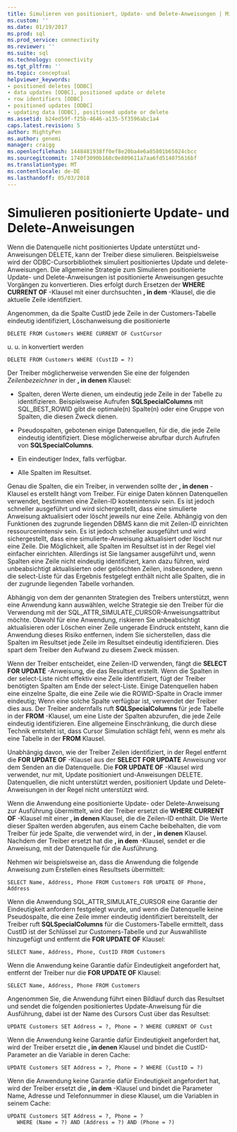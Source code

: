 ```yaml
---
title: Simulieren von positioniert, Update- und Delete-Anweisungen | Microsoft Docs
ms.custom: ''
ms.date: 01/19/2017
ms.prod: sql
ms.prod_service: connectivity
ms.reviewer: ''
ms.suite: sql
ms.technology: connectivity
ms.tgt_pltfrm: ''
ms.topic: conceptual
helpviewer_keywords:
- positioned deletes [ODBC]
- data updates [ODBC], positioned update or delete
- row identifiers [ODBC]
- positioned updates [ODBC]
- updating data [ODBC], positioned update or delete
ms.assetid: b24ed59f-f25b-4646-a135-5f3596abc1a4
caps.latest.revision: 5
author: MightyPen
ms.author: genemi
manager: craigg
ms.openlocfilehash: 1448481938ff0ef8e20ba4e6a85801b65024cbcc
ms.sourcegitcommit: 1740f3090b168c0e809611a7aa6fd514075616bf
ms.translationtype: MT
ms.contentlocale: de-DE
ms.lasthandoff: 05/03/2018
---
```

# <a name="simulating-positioned-update-and-delete-statements"></a>Simulieren positionierte Update- und Delete-Anweisungen
Wenn die Datenquelle nicht positioniertes Update unterstützt und-Anweisungen DELETE, kann der Treiber diese simulieren. Beispielsweise wird der ODBC-Cursorbibliothek simuliert positioniertes Update und delete-Anweisungen. Die allgemeine Strategie zum Simulieren positionierte Update- und Delete-Anweisungen ist positionierte Anweisungen gesuchte Vorgängen zu konvertieren. Dies erfolgt durch Ersetzen der **WHERE CURRENT OF** -Klausel mit einer durchsuchten **, in dem** -Klausel, die die aktuelle Zeile identifiziert.  
  
 Angenommen, da die Spalte CustID jede Zeile in der Customers-Tabelle eindeutig identifiziert, Löschanweisung die positionierte  
  
```  
DELETE FROM Customers WHERE CURRENT OF CustCursor  
```  
  
 u. u. in konvertiert werden  
  
```  
DELETE FROM Customers WHERE (CustID = ?)  
```  
  
 Der Treiber möglicherweise verwenden Sie eine der folgenden *Zeilenbezeichner* in der **, in denen** Klausel:  
  
-   Spalten, deren Werte dienen, um eindeutig jede Zeile in der Tabelle zu identifizieren. Beispielsweise Aufrufen **SQLSpecialColumns** mit SQL_BEST_ROWID gibt die optimale(n) Spalte(n) oder eine Gruppe von Spalten, die diesen Zweck dienen.  
  
-   Pseudospalten, gebotenen einige Datenquellen, für die, die jede Zeile eindeutig identifiziert. Diese möglicherweise abrufbar durch Aufrufen von **SQLSpecialColumns**.  
  
-   Ein eindeutiger Index, falls verfügbar.  
  
-   Alle Spalten im Resultset.  
  
 Genau die Spalten, die ein Treiber, in verwenden sollte der **, in denen** -Klausel es erstellt hängt vom Treiber. Für einige Daten können Datenquellen verwendet, bestimmen eine Zeilen-ID kostenintensiv sein. Es ist jedoch schneller ausgeführt und wird sichergestellt, dass eine simulierte Anweisung aktualisiert oder löscht jeweils nur eine Zeile. Abhängig von den Funktionen des zugrunde liegenden DBMS kann die mit Zeilen-ID einrichten ressourcenintensiv sein. Es ist jedoch schneller ausgeführt und wird sichergestellt, dass eine simulierte-Anweisung aktualisiert oder löscht nur eine Zeile. Die Möglichkeit, alle Spalten im Resultset ist in der Regel viel einfacher einrichten. Allerdings ist Sie langsamer ausgeführt und, wenn Spalten eine Zeile nicht eindeutig identifiziert, kann dazu führen, wird unbeabsichtigt aktualisierten oder gelöschten Zeilen, insbesondere, wenn die select-Liste für das Ergebnis festgelegt enthält nicht alle Spalten, die in der zugrunde liegenden Tabelle vorhanden.  
  
 Abhängig von dem der genannten Strategien des Treibers unterstützt, wenn eine Anwendung kann auswählen, welche Strategie sie den Treiber für die Verwendung mit der SQL_ATTR_SIMULATE_CURSOR-Anweisungsattribut möchte. Obwohl für eine Anwendung, riskieren Sie unbeabsichtigt aktualisieren oder Löschen einer Zeile ungerade Eindruck entsteht, kann die Anwendung dieses Risiko entfernen, indem Sie sicherstellen, dass die Spalten im Resultset jede Zeile im Resultset eindeutig identifizieren. Dies spart dem Treiber den Aufwand zu diesem Zweck müssen.  
  
 Wenn der Treiber entscheidet, eine Zeilen-ID verwenden, fängt die **SELECT FOR UPDATE** -Anweisung, die das Resultset erstellt. Wenn die Spalten in der select-Liste nicht effektiv eine Zeile identifiziert, fügt der Treiber benötigten Spalten am Ende der select-Liste. Einige Datenquellen haben eine einzelne Spalte, die eine Zeile wie die ROWID-Spalte in Oracle immer eindeutig; Wenn eine solche Spalte verfügbar ist, verwendet der Treiber dies aus. Der Treiber andernfalls ruft **SQLSpecialColumns** für jede Tabelle in der **FROM** -Klausel, um eine Liste der Spalten abzurufen, die jede Zeile eindeutig identifizieren. Eine allgemeine Einschränkung, die durch diese Technik entsteht ist, dass Cursor Simulation schlägt fehl, wenn es mehr als eine Tabelle in der **FROM** Klausel.  
  
 Unabhängig davon, wie der Treiber Zeilen identifiziert, in der Regel entfernt die **FOR UPDATE OF** -Klausel aus der **SELECT FOR UPDATE** Anweisung vor dem Senden an die Datenquelle. Die **FOR UPDATE OF** -Klausel wird verwendet, nur mit, Update positioniert und-Anweisungen DELETE. Datenquellen, die nicht unterstützt werden, positioniert Update und Delete-Anweisungen in der Regel nicht unterstützt wird.  
  
 Wenn die Anwendung eine positionierte Update- oder Delete-Anweisung zur Ausführung übermittelt, wird der Treiber ersetzt die **WHERE CURRENT OF** -Klausel mit einer **, in denen** Klausel, die die Zeilen-ID enthält. Die Werte dieser Spalten werden abgerufen, aus einem Cache beibehalten, die vom Treiber für jede Spalte, die verwendet wird, in der **, in denen** Klausel. Nachdem der Treiber ersetzt hat die **, in dem** -Klausel, sendet er die Anweisung, mit der Datenquelle für die Ausführung.  
  
 Nehmen wir beispielsweise an, dass die Anwendung die folgende Anweisung zum Erstellen eines Resultsets übermittelt:  
  
```  
SELECT Name, Address, Phone FROM Customers FOR UPDATE OF Phone, Address  
```  
  
 Wenn die Anwendung SQL_ATTR_SIMULATE_CURSOR eine Garantie der Eindeutigkeit anfordern festgelegt wurde, und wenn die Datenquelle keine Pseudospalte, die eine Zeile immer eindeutig identifiziert bereitstellt, der Treiber ruft **SQLSpecialColumns** für die Customers-Tabelle ermittelt, dass CustID ist der Schlüssel zur Customers-Tabelle und zur Auswahlliste hinzugefügt und entfernt die **FOR UPDATE OF** Klausel:  
  
```  
SELECT Name, Address, Phone, CustID FROM Customers  
```  
  
 Wenn die Anwendung keine Garantie dafür Eindeutigkeit angefordert hat, entfernt der Treiber nur die **FOR UPDATE OF** Klausel:  
  
```  
SELECT Name, Address, Phone FROM Customers  
```  
  
 Angenommen Sie, die Anwendung führt einen Bildlauf durch das Resultset und sendet die folgenden positioniertes Update-Anweisung für die Ausführung, dabei ist der Name des Cursors Cust über das Resultset:  
  
```  
UPDATE Customers SET Address = ?, Phone = ? WHERE CURRENT OF Cust  
```  
  
 Wenn die Anwendung keine Garantie dafür Eindeutigkeit angefordert hat, wird der Treiber ersetzt die **, in denen** Klausel und bindet die CustID-Parameter an die Variable in deren Cache:  
  
```  
UPDATE Customers SET Address = ?, Phone = ? WHERE (CustID = ?)  
```  
  
 Wenn die Anwendung keine Garantie dafür Eindeutigkeit angefordert hat, wird der Treiber ersetzt die **, in dem** -Klausel und bindet die Parameter Name, Adresse und Telefonnummer in diese Klausel, um die Variablen in seinem Cache:  
  
```  
UPDATE Customers SET Address = ?, Phone = ?  
   WHERE (Name = ?) AND (Address = ?) AND (Phone = ?)  
```
